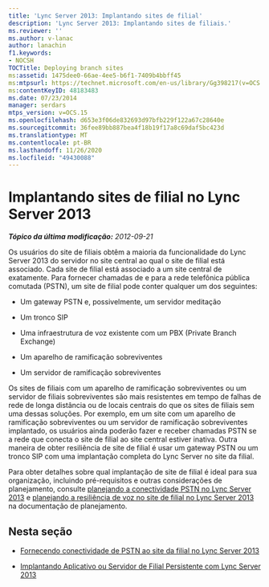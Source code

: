 ```yaml
---
title: 'Lync Server 2013: Implantando sites de filial'
description: 'Lync Server 2013: Implantando sites de filiais.'
ms.reviewer: ''
ms.author: v-lanac
author: lanachin
f1.keywords:
- NOCSH
TOCTitle: Deploying branch sites
ms:assetid: 1475dee0-66ae-4ee5-b6f1-7409b4bbff45
ms:mtpsurl: https://technet.microsoft.com/en-us/library/Gg398217(v=OCS.15)
ms:contentKeyID: 48183483
ms.date: 07/23/2014
manager: serdars
mtps_version: v=OCS.15
ms.openlocfilehash: d653e3f06de832693d97bfb229f122a67c28640e
ms.sourcegitcommit: 36fee89bb887bea4f18b19f17a8c69daf5bc423d
ms.translationtype: MT
ms.contentlocale: pt-BR
ms.lasthandoff: 11/26/2020
ms.locfileid: "49430088"
---
```

# <a name="deploying-branch-sites-in-lync-server-2013"></a>Implantando sites de filial no Lync Server 2013

<div data-xmlns="http://www.w3.org/1999/xhtml">

<div class="topic" data-xmlns="http://www.w3.org/1999/xhtml" data-msxsl="urn:schemas-microsoft-com:xslt" data-cs="https://msdn.microsoft.com/">

<div data-asp="https://msdn2.microsoft.com/asp">



</div>

<div id="mainSection">

<div id="mainBody">

<span> </span>

_**Tópico da última modificação:** 2012-09-21_

Os usuários do site de filiais obtêm a maioria da funcionalidade do Lync Server 2013 do servidor no site central ao qual o site de filial está associado. Cada site de filial está associado a um site central de exatamente. Para fornecer chamadas de e para a rede telefônica pública comutada (PSTN), um site de filial pode conter qualquer um dos seguintes:

  - Um gateway PSTN e, possivelmente, um servidor meditação

  - Um tronco SIP

  - Uma infraestrutura de voz existente com um PBX (Private Branch Exchange)

  - Um aparelho de ramificação sobreviventes

  - Um servidor de ramificação sobreviventes

Os sites de filiais com um aparelho de ramificação sobreviventes ou um servidor de filiais sobreviventes são mais resistentes em tempo de falhas de rede de longa distância ou de locais centrais do que os sites de filiais sem uma dessas soluções. Por exemplo, em um site com um aparelho de ramificação sobreviventes ou um servidor de ramificação sobreviventes implantado, os usuários ainda poderão fazer e receber chamadas PSTN se a rede que conecta o site de filial ao site central estiver inativa. Outra maneira de obter resiliência de site de filial é usar um gateway PSTN ou um tronco SIP com uma implantação completa do Lync Server no site da filial.

Para obter detalhes sobre qual implantação de site de filial é ideal para sua organização, incluindo pré-requisitos e outras considerações de planejamento, consulte [planejando a conectividade PSTN no Lync Server 2013](lync-server-2013-planning-for-pstn-connectivity.md) e [planejando a resiliência de voz no site de filial no Lync Server 2013](lync-server-2013-planning-for-branch-site-voice-resiliency.md) na documentação de planejamento.

<div>

## <a name="in-this-section"></a>Nesta seção

  - [Fornecendo conectividade de PSTN ao site da filial no Lync Server 2013](lync-server-2013-providing-pstn-connectivity-at-a-branch-site.md)

  - [Implantando Aplicativo ou Servidor de Filial Persistente com Lync Server 2013](lync-server-2013-deploying-a-survivable-branch-appliance-or-server.md)

</div>

</div>

<span> </span>

</div>

</div>

</div>

